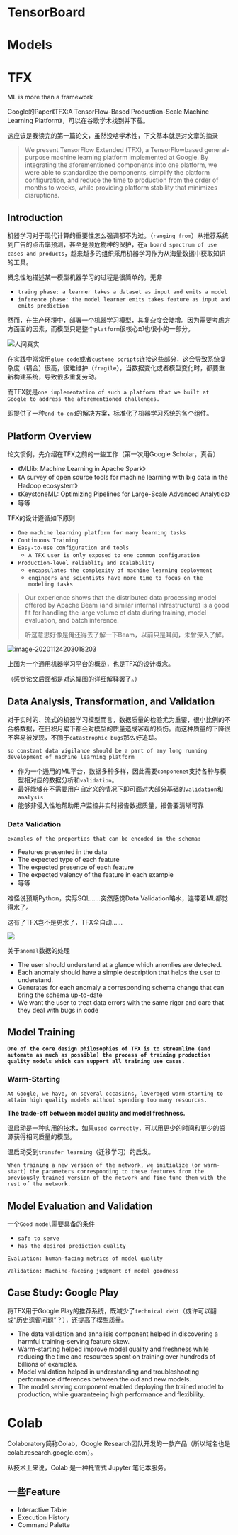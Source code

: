 



# TensorBoard

##



# Models





# TFX

ML is more than a framework

Google的Paper《TFX:A TensorFlow-Based Production-Scale Machine Learning Platform》，可以在谷歌学术找到并下载。

这应该是我读完的第一篇论文，虽然没啥学术性，下文基本就是对文章的摘录

> We present TensorFlow Extended (TFX), a TensorFlowbased general-purpose machine learning platform implemented at Google. By integrating the aforementioned components into one platform, we were able to standardize the components, simplify the platform configuration, and reduce the time to production from the order of months to weeks, while providing platform stability that minimizes disruptions.

## Introduction

机器学习对于现代计算的重要性怎么强调都不为过。（`ranging from`）从推荐系统到广告的点击率预测，甚至是濒危物种的保护，在`a board spectrum of use cases and products`，越来越多的组织采用机器学习作为从海量数据中获取知识的工具。

概念性地描述某一模型机器学习的过程是很简单的，无非

* `traing phase: a learner takes a dataset as input and emits a model`
* `inference phase: the model learner emits takes feature as input and emits prediction`

然而，在生产环境中，部署一个机器学习模型，其复杂度会陡增。因为需要考虑方方面面的因素，而模型只是整个`platform`很核心却也很小的一部分。

![人间真实](C:\Users\Five\Desktop\note\img\image-20201124202207311.png)

在实践中常常用`glue code`或者`custome scripts`连接这些部分，这会导致系统复杂度（耦合）很高，很难维护（`fragile`），当数据变化或者模型变化时，都要重新构建系统，导致很多重复劳动。

而TFX就是`one implementation of such a platform that we built at Google to address the aforementioned challenges.`

即提供了一种`end-to-end`的解决方案，标准化了机器学习系统的各个组件。

## Platform Overview

论文惯例，先介绍在TFX之前的一些工作（第一次用Google Scholar，真香）

* 《MLlib: Machine Learning in Apache Spark》
* 《A survey of open source tools for machine learning with big data in the Hadoop ecosystem》
* 《KeystoneML: Optimizing Pipelines for Large-Scale Advanced Analytics》
* 等等

TFX的设计遵循如下原则

* `One machine learning platform for many learning tasks`
* `Continuous Training`
* `Easy-to-use configuration and tools `
  * `A TFX user is only exposed to one common configuration`
* `Production-level reliablity and scalability`
  * `encapsulates the complexity of machine learning deployment`
  * `engineers and scientists have more time to focus on the modeling tasks`

> Our experience shows that the distributed data processing model offered by Apache Beam (and similar internal infrastructure) is a good fit for handling the large volume of data during training, model evaluation, and batch inference.
>
> 听这意思好像是俺还得去了解一下Beam，以前只是耳闻，未曾深入了解。

![image-20201124203018203](C:\Users\Five\Desktop\note\img\image-20201124203018203.png)

上图为一个通用机器学习平台的概览，也是TFX的设计概念。

（感觉论文后面都是对这幅图的详细解释罢了。）

## Data Analysis, Transformation, and Validation

对于实时的、流式的机器学习模型而言，数据质量的检验尤为重要，很小比例的不合格数据，在日积月累下都会对模型的质量造成客观的损伤。而这种质量的下降很不容易被发现，不同于`catastrophic bugs`那么好追踪。

`so constant data vigilance should be a part of any long running development of machine learning platform`

* 作为一个通用的ML平台，数据多种多样，因此需要`componenet`支持各种与模型相对应的数据分析和`validation`。
* 最好能够在不需要用户自定义的情况下即可面对大部分基础的`validation`和`analysis`
* 能够非侵入性地帮助用户监控并实时报告数据质量，报告要清晰可靠



### Data Validation

`examples of the properties that can be encoded in the schema:`

* Features presented in the data
* The expected type of each feature
* The expected presence of each feature
* The expected valency of the feature in each example
* 等等

难怪说预期Python，实际SQL……突然感觉Data Validation略水，连带着ML都觉得水了。

这有了TFX岂不是更水了，TFX全自动……

![](C:\Users\Five\Desktop\note\img\image-20201127210439082.png)

关于`anomal`数据的处理

* The user should understand at a glance which anomlies are detected.
* Each anomaly should have a simple description that helps the user to understand.
* Generates for each anomaly a corresponding schema change that can bring the schema up-to-date 
* We want the user to treat data errors with the same rigor and care that they deal with bugs in code



## Model Training

**`One of the core design philosophies of TFX is to streamline (and automate as much as possible) the process of training production quality models which can support all training use cases.`**

### Warm-Starting

`At Google, we have, on several occasions, leveraged warm-starting to attain high quality models without spending too many resources.`

**The trade-off between model quality and model freshness.**

温启动是一种实用的技术，如果`used correctly`，可以用更少的时间和更少的资源获得相同质量的模型。

温启动受到`transfer learning`（迁移学习）的启发。

`When training a new version of the network, we initialize (or warm-start) the parameters corresponding to these features from the previously trained version of the network and fine tune them with the rest of the network. `



## Model Evaluation and Validation

一个`Good model`需要具备的条件

* `safe to serve`
* `has the desired prediction quality`



`Evaluation: human-facing metrics of model quality`

`Validation: Machine-faceing judgment of model goodness`





## Case Study: Google Play

将TFX用于Google Play的推荐系统，既减少了`technical debt`（或许可以翻成“历史遗留问题”？），还提高了模型质量。

* The data validation and annalisis component helped in discovering a harmful training-serving feature skew.
* Warm-starting helped improve model quality and freshness while reducing the time and resources spent on training over hundreds of billions of examples.
* Model validation helped in understanding and troubleshooting performance differences between the old and new models. 
* The model serving component enabled deploying the trained model to production, while guaranteeing high performance and flexibility.





# Colab

Colaboratory简称Colab，Google Research团队开发的一款产品（所以域名也是colab.research.google.com）。

从技术上来说，Colab 是一种托管式 Jupyter 笔记本服务。





## 一些Feature

* Interactive Table
* Execution History
* Command Palette
